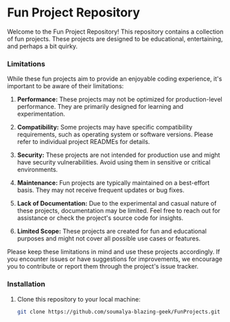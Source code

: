 # Fun Project Repository

Welcome to the Fun Project Repository!
This repository contains a collection of fun projects.
These projects are designed to be educational, entertaining, and perhaps a bit quirky.

### Limitations

While these fun projects aim to provide an enjoyable coding experience, it's important to be aware of their limitations:

1. **Performance:** These projects may not be optimized for production-level performance. They are primarily designed for learning and experimentation.

2. **Compatibility:** Some projects may have specific compatibility requirements, such as operating system or software versions. Please refer to individual project READMEs for details.

3. **Security:** These projects are not intended for production use and might have security vulnerabilities. Avoid using them in sensitive or critical environments.

4. **Maintenance:** Fun projects are typically maintained on a best-effort basis. They may not receive frequent updates or bug fixes.

5. **Lack of Documentation:** Due to the experimental and casual nature of these projects, documentation may be limited. Feel free to reach out for assistance or check the project's source code for insights.

6. **Limited Scope:** These projects are created for fun and educational purposes and might not cover all possible use cases or features.

Please keep these limitations in mind and use these projects accordingly. If you encounter issues or have suggestions for improvements, we encourage you to contribute or report them through the project's issue tracker.

### Installation

1. Clone this repository to your local machine:

   ```sh
   git clone https://github.com/soumalya-blazing-geek/FunProjects.git
